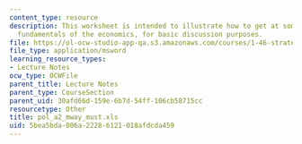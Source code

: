 ```yaml
---
content_type: resource
description: This worksheet is intended to illustrate how to get at some of the simple
  fundamentals of the economics, for basic discussion purposes.
file: https://ol-ocw-studio-app-qa.s3.amazonaws.com/courses/1-46-strategic-management-in-the-design-and-construction-value-chain-fall-2003/5bea5bda006a22286121018afdcda459_pol_a2_mway_must.xls
file_type: application/msword
learning_resource_types:
- Lecture Notes
ocw_type: OCWFile
parent_title: Lecture Notes
parent_type: CourseSection
parent_uid: 30afd66d-159e-6b7d-54ff-106cb58715cc
resourcetype: Other
title: pol_a2_mway_must.xls
uid: 5bea5bda-006a-2228-6121-018afdcda459
---
```


